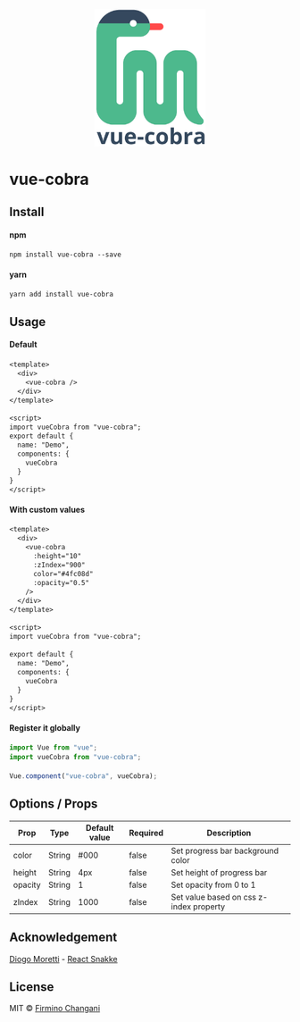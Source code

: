 <p align="center">
  <img src="./public/img/vue-cobra-logo.png" width="200">
</p>

# vue-cobra

## Install
#### npm
```
npm install vue-cobra --save
```
#### yarn
```
yarn add install vue-cobra
```

## Usage
#### Default

```
<template>
  <div>
    <vue-cobra />
  </div>
</template>

<script>
import vueCobra from "vue-cobra";
export default {
  name: "Demo",
  components: {
    vueCobra
  }
}
</script>
```

#### With custom values

```
<template>
  <div>
    <vue-cobra
      :height="10"
      :zIndex="900"
      color="#4fc08d"
      :opacity="0.5"
    />
  </div>
</template>

<script>
import vueCobra from "vue-cobra";

export default {
  name: "Demo",
  components: {
    vueCobra
  }
}
</script>
```

#### Register it globally

```js
import Vue from "vue";
import vueCobra from "vue-cobra";

Vue.component("vue-cobra", vueCobra);
```

## Options / Props

| Prop    | Type   | Default value | Required | Description                       |
|---------|--------|---------------|----------|-----------------------------------|
| color   | String | #000          | false    | Set progress bar background color |
| height  | String | 4px           | false    | Set height of progress bar        |
| opacity | String | 1             | false    | Set opacity from 0 to 1           |
| zIndex  | String | 1000          | false    | Set value based on css z-index property    |

## Acknowledgement

[Diogo Moretti](https://github.com/diogomoretti) - [React Snakke](https://diogomoretti.github.io/react-snakke/)

## License

MIT © [Firmino Changani](https://github.com/flowck)